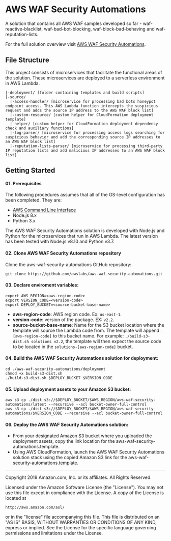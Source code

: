 # AWS WAF Security Automations
A solution that contains all AWS WAF samples developed so far - waf-reactive-blacklist, waf-bad-bot-blocking, waf-block-bad-behaving and waf-reputation-lists.

For the full solution overview visit [AWS WAF Security Automations](https://aws.amazon.com/answers/security/aws-waf-security-automations/).

## File Structure
This project consists of microservices that facilitate the functional areas of the solution. These microservices are deployed to a serverless environment in AWS Lambda.

```
|-deployment/ [folder containing templates and build scripts]
|-source/
  |-access-handler/ [microservice for processing bad bots honeypot endpoint access. This AWS Lambda function intercepts the suspicious request and adds the source IP address to the AWS WAF block list]
  |-custom-resource/ [custom helper for CloudFormation deployment template]
  |-helper/ [custom helper for CloudFormation deployment dependency check and auxiliary functions]
  |-log-parser/ [microservice for processing access logs searching for suspicious behavior and add the corresponding source IP addresses to an AWS WAF block list]
  |-reputation-lists-parser/ [microservice for processing third-party IP reputation lists and add malicious IP addresses to an AWS WAF block list]
```

## Getting Started

#### 01. Prerequisites
The following procedures assumes that all of the OS-level configuration has been completed. They are:

* [AWS Command Line Interface](https://aws.amazon.com/cli/)
* Node.js 8.x
* Python 3.x

The AWS WAF Security Automations solution is developed with Node.js and Python for the microservices that run in AWS Lambda. The latest version has been tested with Node.js v8.10 and Python v3.7.

#### 02. Clone AWS WAF Security Automations repository
Clone the aws-waf-security-automations GitHub repository:

```
git clone https://github.com/awslabs/aws-waf-security-automations.git
```

#### 03. Declare enviroment variables:
```
export AWS_REGION=<aws-region-code>
export VERSION_CODE=<version-code>
export DEPLOY_BUCKET=<source-bucket-base-name>
```
- **aws-region-code**: AWS region code. Ex: ```us-east-1```.
- **version-code**: version of the package. EX: ```v2.2```.
- **source-bucket-base-name**: Name for the S3 bucket location where the template will source the Lambda code from. The template will append ```-[aws-region-code]``` to this bucket name. For example: ```./build-s3-dist.sh solutions v2.2```, the template will then expect the source code to be located in the ```solutions-[aws-region-code]``` bucket.

#### 04. Build the AWS WAF Security Automations solution for deployment:
```
cd ./aws-waf-security-automations/deployment
chmod +x build-s3-dist.sh
./build-s3-dist.sh $DEPLOY_BUCKET $VERSION_CODE
```

#### 05. Upload deployment assets to your Amazon S3 bucket:
```
aws s3 cp ./dist s3://$DEPLOY_BUCKET/$AWS_REGION/aws-waf-security-automations/latest --recursive --acl bucket-owner-full-control
aws s3 cp ./dist s3://$DEPLOY_BUCKET/$AWS_REGION/aws-waf-security-automations/$VERSION_CODE --recursive --acl bucket-owner-full-control
```

#### 06. Deploy the AWS WAF Security Automations solution:
* From your designated Amazon S3 bucket where you uploaded the deployment assets, copy the link location for the aws-waf-security-automations.template.
* Using AWS CloudFormation, launch the AWS WAF Security Automations solution stack using the copied Amazon S3 link for the aws-waf-security-automations.template.

***

Copyright 2019 Amazon.com, Inc. or its affiliates. All Rights Reserved.

Licensed under the Amazon Software License (the "License"). You may not use this file except in compliance with the License. A copy of the License is located at

    http://aws.amazon.com/asl/

or in the "license" file accompanying this file. This file is distributed on an "AS IS" BASIS, WITHOUT WARRANTIES OR CONDITIONS OF ANY KIND, express or implied. See the License for the specific language governing permissions and limitations under the License.
